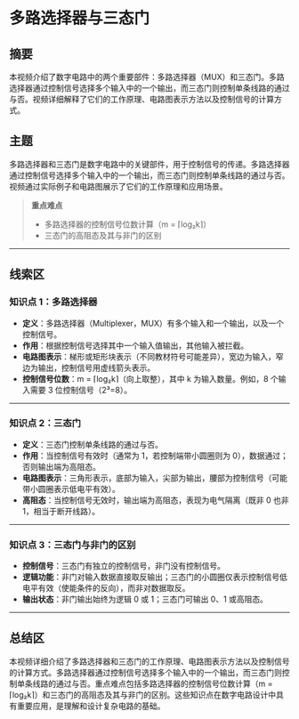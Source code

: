 # 多路选择器与三态门

## 摘要

本视频介绍了数字电路中的两个重要部件：多路选择器（MUX）和三态门。多路选择器通过控制信号选择多个输入中的一个输出，而三态门则控制单条线路的通过与否。视频详细解释了它们的工作原理、电路图表示方法以及控制信号的计算方式。

## 主题

多路选择器和三态门是数字电路中的关键部件，用于控制信号的传递。多路选择器通过控制信号选择多个输入中的一个输出，而三态门则控制单条线路的通过与否。视频通过实际例子和电路图展示了它们的工作原理和应用场景。

> **重点难点**
>
> - 多路选择器的控制信号位数计算（m = ⌈log₂k⌉）
> - 三态门的高阻态及其与非门的区别

---

## 线索区

### 知识点 1：多路选择器

- **定义**：多路选择器（Multiplexer，MUX）有多个输入和一个输出，以及一个控制信号。
- **作用**：根据控制信号选择其中一个输入值输出，其他输入被拦截。
- **电路图表示**：梯形或矩形块表示（不同教材符号可能差异），宽边为输入，窄边为输出，控制信号用虚线箭头表示。
- **控制信号位数**：m = ⌈log₂k⌉（向上取整），其中 k 为输入数量。例如，8 个输入需要 3 位控制信号（2³=8）。

---

### 知识点 2：三态门

- **定义**：三态门控制单条线路的通过与否。
- **作用**：当控制信号有效时（通常为 1，若控制端带小圆圈则为 0），数据通过；否则输出端为高阻态。
- **电路图表示**：三角形表示，底部为输入，尖部为输出，腰部为控制信号（可能带小圆圈表示低电平有效）。
- **高阻态**：当控制信号无效时，输出端为高阻态，表现为电气隔离（既非 0 也非 1，相当于断开线路）。

---

### 知识点 3：三态门与非门的区别

- **控制信号**：三态门有独立的控制信号，非门没有控制信号。
- **逻辑功能**：非门对输入数据直接取反输出；三态门的小圆圈仅表示控制信号低电平有效（使能条件的反向），而非对数据取反。
- **输出状态**：非门输出始终为逻辑 0 或 1；三态门可输出 0、1 或高阻态。

---

## 总结区

本视频详细介绍了多路选择器和三态门的工作原理、电路图表示方法以及控制信号的计算方式。多路选择器通过控制信号选择多个输入中的一个输出，而三态门则控制单条线路的通过与否。重点难点包括多路选择器的控制信号位数计算（m = ⌈log₂k⌉）和三态门的高阻态及其与非门的区别。这些知识点在数字电路设计中具有重要应用，是理解和设计复杂电路的基础。
